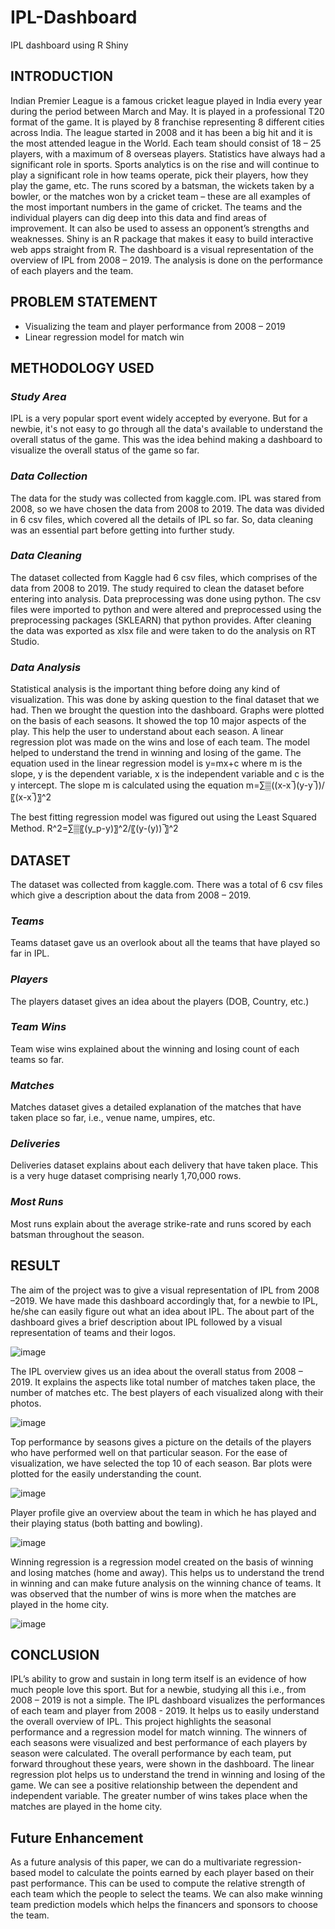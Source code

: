 # IPL-Dashboard
IPL dashboard using R Shiny

## **INTRODUCTION**
Indian Premier League is a famous cricket league played in India every year during the period between March and May. It is played in a professional T20 format of the game. It is played by 8 franchise representing 8 different cities across India. The league started in 2008 and it has been a big hit and it is the most attended league in the World. Each team should consist of 18 – 25 players, with a maximum of 8 overseas players.
Statistics have always had a significant role in sports. Sports analytics is on the rise and will continue to play a significant role in how teams operate, pick their players, how they play the game, etc. The runs scored by a batsman, the wickets taken by a bowler, or the matches won by a cricket team – these are all examples of the most important numbers in the game of cricket. The teams and the individual players can dig deep into this data and find areas of improvement. It can also be used to assess an opponent’s strengths and weaknesses. 
Shiny is an R package that makes it easy to build interactive web apps straight from R. The dashboard is a visual representation of the overview of IPL from 2008 – 2019. The analysis is done on the performance of each players and the team.


## **PROBLEM STATEMENT**
- Visualizing the team and player performance from 2008 – 2019
- Linear regression model for match win


## **METHODOLOGY USED**
### ***Study Area***
IPL is a very popular sport event widely accepted by everyone. But for a newbie, it's not easy to go through all the data's available to understand the overall status of the game. This was the idea behind making a dashboard to visualize the overall status of the game so far. 


### ***Data Collection***
The data for the study was collected from kaggle.com. IPL was stared from 2008, so we have chosen the data from 2008 to 2019. The data was divided in 6 csv files, which covered all the details of IPL so far. So, data cleaning was an essential part before getting into further study.


### ***Data Cleaning***
The dataset collected from Kaggle had 6 csv files, which comprises of the data from 2008 to 2019. The study required to clean the dataset before entering into analysis. 
Data preprocessing was done using python. The csv files were imported to python and were altered and preprocessed using the preprocessing packages (SKLEARN) that python provides. After cleaning the data was exported as xlsx file and were taken to do the analysis on RT Studio.

### ***Data Analysis***
Statistical analysis is the important thing before doing any kind of visualization. This was done by asking question to the final dataset that we had. Then we brought the question into the dashboard.
Graphs were plotted on the basis of each seasons. It showed the top 10 major aspects of the play. This help the user to understand about each season. 
A linear regression plot was made on the wins and lose of each team. The model helped to understand the trend in winning and losing of the game.
The equation used in the linear regression model is
y=mx+c  where m is the slope, y is the dependent variable, x is the independent variable and c is the y intercept.
The slope m is calculated using the equation
m=∑▒((x-x ̅)(y-y ̅))/〖(x-x ̅)〗^2 

The best fitting regression model was figured out using the Least Squared Method.
R^2=∑▒〖(y_p-y)〗^2/〖(y-(y)) ̅〗^2 


## **DATASET**
The dataset was collected from kaggle.com. There was a total of 6 csv files which give a description about the data from 2008 – 2019.
### ***Teams***
Teams dataset gave us an overlook about all the teams that have played so far in IPL.

### ***Players***
The players dataset gives an idea about the players (DOB, Country, etc.)

### ***Team Wins***
Team wise wins explained about the winning and losing count of each teams so far.

### ***Matches***
Matches dataset gives a detailed explanation of the matches that have taken place so far, i.e., venue name, umpires, etc.

### ***Deliveries***
Deliveries dataset explains about each delivery that have taken place. This is a very huge dataset comprising nearly 1,70,000 rows.

### ***Most Runs***
Most runs explain about the average strike-rate and runs scored by each batsman throughout the season.


## **RESULT**
The aim of the project was to give a visual representation of IPL from 2008 –2019. We have made this dashboard accordingly that, for a newbie to IPL, he/she can easily figure out what an idea about IPL.
The about part of the dashboard gives a brief description about IPL followed by a visual representation of teams and their logos.

![image](https://user-images.githubusercontent.com/84194718/118348204-5ad2fb00-b566-11eb-8309-0a51828a825b.png)


The IPL overview gives us an idea about the overall status from 2008 – 2019. It explains the aspects like total number of matches taken place, the number of matches etc. The best players of each visualized along with their photos.

![image](https://user-images.githubusercontent.com/84194718/118348207-6a524400-b566-11eb-8de7-9bba2c2382d1.png)


Top performance by seasons gives a picture on the details of the players who have performed well on that particular season. For the ease of visualization, we have selected the top 10 of each season. Bar plots were plotted for the easily understanding the count.

![image](https://user-images.githubusercontent.com/84194718/118348212-73431580-b566-11eb-9496-2fd0bca848ce.png)


Player profile give an overview about the team in which he has played and their playing status (both batting and bowling).

![image](https://user-images.githubusercontent.com/84194718/118348232-83f38b80-b566-11eb-9e65-627360afa971.png)


Winning regression is a regression model created on the basis of winning and losing matches (home and away). This helps us to understand the trend in winning and can make future analysis on the winning chance of teams. It was observed that the number of wins is more when the matches are played in the home city.

![image](https://user-images.githubusercontent.com/84194718/118348254-97065b80-b566-11eb-968b-f5670bedd5c1.png)


## **CONCLUSION**
IPL’s ability to grow and sustain in long term itself is an evidence of how much people love this sport. But for a newbie, studying all this i.e., from 2008 – 2019 is not a simple. The IPL dashboard visualizes the performances of each team and player from 2008 - 2019. It helps us to easily understand the overall overview of IPL.
This project highlights the seasonal performance and a regression model for match winning. The winners of each seasons were visualized and best performance of each players by season were calculated. The overall performance by each team, put forward throughout these years, were shown in the dashboard. The linear regression plot helps us to understand the trend in winning and losing of the game. We can see a positive relationship between the dependent and independent variable. The greater number of wins takes place when the matches are played in the home city.

## **Future Enhancement**
As a future analysis of this paper, we can do a multivariate regression-based model to calculate the points earned by each player based on their past performance. This can be used to compute the relative strength of each team which the people to select the teams. We can also make winning team prediction models which helps the financers and sponsors to choose the team.



